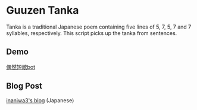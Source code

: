 # Guuzen Tanka

Tanka is a traditional Japanese poem containing five lines of 5, 7, 5, 7 and 7 syllables, respectively. This script picks up the tanka from sentences.

## Demo

[偶然短歌bot](https://twitter.com/g57577 "偶然短歌bot")

## Blog Post

[inaniwa3's blog](http://inaniwa3.hatenablog.com/entry/2015/01/01/152927 "inaniwa3's blog") (Japanese)
